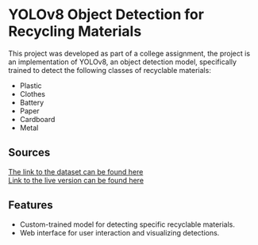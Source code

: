 # YOLOv8 Object Detection for Recycling Materials

This project was developed as part of a college assignment, the project is an implementation of YOLOv8, an object detection model, specifically trained to detect the following classes of recyclable materials:
- Plastic
- Clothes
- Battery
- Paper
- Cardboard
- Metal

## Sources

[The link to the dataset can be found here](https://app.roboflow.com/projektneuronskemreze/garbagedetection2.0/6)
<br>
[Link to the live version can be found here](https://dotocan1.github.io/projekt-neuronske-mreze/)
## Features

- Custom-trained model for detecting specific recyclable materials.
- Web interface for user interaction and visualizing detections.
